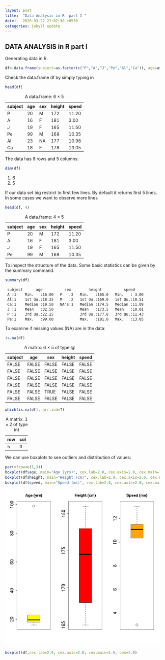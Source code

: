```yaml
---
layout: post
title:  "Data Analysis in R  part I "
date:   2020-03-22 22:02:38 +0530
categories: jekyll update
---
```


## DATA ANALYSIS in R part I
Generating data in R.

```R
df<-data.frame(subject=as.factor(c("P","A","J","Pe","Al","Ca")), age=as.numeric(c(20, 16, 19, 99, 23, 18)), sex=as.factor(c("M","F","F","M",NA,"F")), height=as.numeric(c(172, 181, 165, 168, 177, 178)), speed=as.numeric(c(11.20,3.00,11.50,10.35,10.98,13.05)))
```

Check the data.frame df by simply typing in

```R
head(df)
```


<table>
<caption>A data.frame: 6 × 5</caption>
<thead>
	<tr><th scope=col>subject</th><th scope=col>age</th><th scope=col>sex</th><th scope=col>height</th><th scope=col>speed</th></tr>

</thead>
<tbody>
	<tr><td>P </td><td>20</td><td>M </td><td>172</td><td>11.20</td></tr>
	<tr><td>A </td><td>16</td><td>F </td><td>181</td><td> 3.00</td></tr>
	<tr><td>J </td><td>19</td><td>F </td><td>165</td><td>11.50</td></tr>
	<tr><td>Pe</td><td>99</td><td>M </td><td>168</td><td>10.35</td></tr>
	<tr><td>Al</td><td>23</td><td>NA</td><td>177</td><td>10.98</td></tr>
	<tr><td>Ca</td><td>18</td><td>F </td><td>178</td><td>13.05</td></tr>
</tbody>
</table>


The data has 6 rows and 5 columns:

```R
dim(df)
```


<ol class=list-inline>
	<li>6</li>
	<li>5</li>
</ol>

If our data set big restrict to  first few lines. By default it returns first 5 lines. In some cases we want to observe more lines


```R
head(df, 4)
```


<table>
<caption>A data.frame: 4 × 5</caption>
<thead>
	<tr><th scope=col>subject</th><th scope=col>age</th><th scope=col>sex</th><th scope=col>height</th><th scope=col>speed</th></tr>
	
</thead>
<tbody>
	<tr><td>P </td><td>20</td><td>M</td><td>172</td><td>11.20</td></tr>
	<tr><td>A </td><td>16</td><td>F</td><td>181</td><td> 3.00</td></tr>
	<tr><td>J </td><td>19</td><td>F</td><td>165</td><td>11.50</td></tr>
	<tr><td>Pe</td><td>99</td><td>M</td><td>168</td><td>10.35</td></tr>
</tbody>
</table>


To inspect the structure of the data. Some basic statistics can be given by the summary command.

```R
summary(df)
```


     subject      age          sex        height          speed      
     A :1    Min.   :16.00   F   :3   Min.   :165.0   Min.   : 3.00  
     Al:1    1st Qu.:18.25   M   :2   1st Qu.:169.0   1st Qu.:10.51  
     Ca:1    Median :19.50   NA's:1   Median :174.5   Median :11.09  
     J :1    Mean   :32.50            Mean   :173.5   Mean   :10.01  
     P :1    3rd Qu.:22.25            3rd Qu.:177.8   3rd Qu.:11.43  
     Pe:1    Max.   :99.00            Max.   :181.0   Max.   :13.05  

To examine if missing values (NA) are in the data:

```R
is.na(df)
```


<table>
<caption>A matrix: 6 × 5 of type lgl</caption>
<thead>
	<tr><th scope=col>subject</th><th scope=col>age</th><th scope=col>sex</th><th scope=col>height</th><th scope=col>speed</th></tr>
</thead>
<tbody>
	<tr><td>FALSE</td><td>FALSE</td><td>FALSE</td><td>FALSE</td><td>FALSE</td></tr>
	<tr><td>FALSE</td><td>FALSE</td><td>FALSE</td><td>FALSE</td><td>FALSE</td></tr>
	<tr><td>FALSE</td><td>FALSE</td><td>FALSE</td><td>FALSE</td><td>FALSE</td></tr>
	<tr><td>FALSE</td><td>FALSE</td><td>FALSE</td><td>FALSE</td><td>FALSE</td></tr>
	<tr><td>FALSE</td><td>FALSE</td><td> TRUE</td><td>FALSE</td><td>FALSE</td></tr>
	<tr><td>FALSE</td><td>FALSE</td><td>FALSE</td><td>FALSE</td><td>FALSE</td></tr>
</tbody>
</table>




```R
which(is.na(df), arr.ind=T)
```


<table>
<caption>A matrix: 1 × 2 of type int</caption>
<thead>
	<tr><th scope=col>row</th><th scope=col>col</th></tr>
</thead>
<tbody>
	<tr><td>5</td><td>3</td></tr>
</tbody>
</table>


We can use boxplots to see outliers and distribution of values:

```R
par(mfrow=c(1,3))
boxplot(df$age, main="Age (yrs)", cex.lab=2.0, cex.axis=2.0, cex.main=1.6, cex=2.0, col="yellow")
boxplot(df$height, main="Height (cm)", cex.lab=2.0, cex.axis=2.0, cex.main=1.6, cex=2.0, col="red")
boxplot(df$speed, main="Speed (ms)", cex.lab=2.0, cex.axis=2.0, cex.main=1.6, cex=2.0, col="orange")

```


![png](https://github.com/balakuntlaJayanth/Stats/blob/master/images/Mar22_2020/output_7_0.png?raw=true)



```R
boxplot(df,cex.lab=2.0, cex.axis=2.0, cex.main=1.6, cex=2.0)
```

